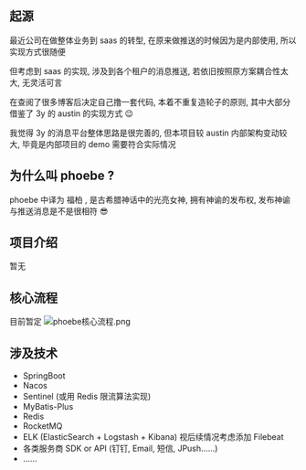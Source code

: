 ## 起源
最近公司在做整体业务到 saas 的转型, 在原来做推送的时候因为是内部使用, 所以实现方式很随便

但考虑到 saas 的实现, 涉及到各个租户的消息推送, 若依旧按照原方案耦合性太大, 无灵活可言

在查阅了很多博客后决定自己撸一套代码, 本着不重复造轮子的原则, 其中大部分借鉴了 3y 的 austin 的实现方式 😉

我觉得 3y 的消息平台整体思路是很完善的, 但本项目较 austin 内部架构变动较大, 毕竟是内部项目的 demo 需要符合实际情况

## 为什么叫 phoebe ?

phoebe 中译为 福柏 , 是古希腊神话中的光亮女神, 拥有神谕的发布权, 发布神谕与推送消息是不是很相符 😎


## 项目介绍

暂无

## 核心流程

目前暂定
![phoebe核心流程.png](https://p1-juejin.byteimg.com/tos-cn-i-k3u1fbpfcp/e4042fff5729417585be589f45087ed8~tplv-k3u1fbpfcp-watermark.image?)

## 涉及技术

- SpringBoot
- Nacos
- Sentinel (或用 Redis 限流算法实现)
- MyBatis-Plus
- Redis
- RocketMQ
- ELK (ElasticSearch + Logstash + Kibana) 视后续情况考虑添加 Filebeat
- 各类服务商 SDK or API (钉钉, Email, 短信, JPush......)
- ......